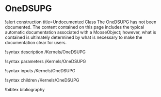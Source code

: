 <!-- MOOSE Documentation Stub: Remove this when content is added. -->

# OneDSUPG

!alert construction title=Undocumented Class
The OneDSUPG has not been documented. The content contained on this page includes the
typical automatic documentation associated with a MooseObject; however, what is contained is
ultimately determined by what is necessary to make the documentation clear for users.

!syntax description /Kernels/OneDSUPG

!syntax parameters /Kernels/OneDSUPG

!syntax inputs /Kernels/OneDSUPG

!syntax children /Kernels/OneDSUPG

!bibtex bibliography
